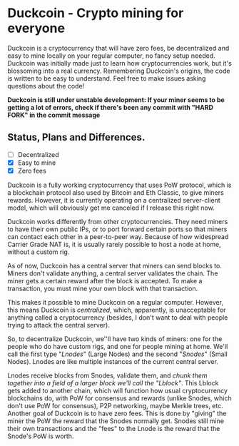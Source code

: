 # Duckcoin - Crypto mining for everyone

Duckcoin is a cryptocurrency that will have zero fees, be decentralized and easy to mine locally on your regular computer, no fancy setup needed. Duckcoin was initially made just to learn how cryptocurrencies work, but it's blossoming into a real currency. Remembering Duckcoin's origins, the code is written to be easy to understand. Feel free to make issues asking questions about the code!

**Duckcoin is still under unstable development: If your miner seems to be getting a lot of errors, check if there's been any commit with "HARD FORK" in the commit message**

## Status, Plans and Differences.
- [ ] Decentralized
- [x] Easy to mine
- [x] Zero fees

Duckcoin is a fully working cryptocurrency that uses PoW protocol, which is a blockchain protocol also used by Bitcoin and Eth Classic, to give miners rewards. However, it is currently operating on a centralized server-client model, which will obviously get me canceled if I release this right now. 

Duckcoin works differently from other cryptocurrencies. They need miners to have their own public IPs, or to port forward certain ports so that miners can contact each other in a peer-to-peer way. Because of how widespread Carrier Grade NAT is, it is usually rarely possible to host a node at home, without a custom rig. 

As of now, Duckcoin has a central server that miners can send blocks to. Miners don't validate anything, a central server validates the chain. The miner gets a certain reward after the block is accepted. To make a transaction, you must mine your own block with that transaction. 

This makes it possible to mine Duckcoin on a regular computer. However, this means Duckcoin is _centralized_, which, apparently, is unacceptable for anything called a cryptocurrency (besides, I don't want to deal with people trying to attack the central server).

So, to decentralize Duckcoin, we''ll have two kinds of miners: one for the people who do have custom rigs, and one for people mining at home. We'll call the first type "_Lnodes_" (Large Nodes) and the second "_Snodes_" (Small Nodes). Lnodes are like multiple instances of the current central server. 

Lnodes receive blocks from Snodes, validate them, and _chunk them together into a field of a larger block we'll call the "Lblock"_. This Lblock gets added to another chain, which will function how usual cryptocurrency blockchains do, with PoW for consensus and rewards (unlike Snodes, which don't use PoW for consensus), P2P networking, maybe Merkle trees, etc. Another goal of Duckcoin is to have zero fees. This is done by "giving" the miner the PoW the reward that the Snodes normally get. Snodes still mine their own transactions and the "fees" to the Lnode is the reward that the Snode's PoW is worth.



